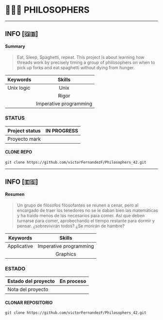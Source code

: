 # :older_man::spaghetti::older_man: PHILOSOPHERS

<hr>

## INFO [:gb:]

#### Summary
> Eat, Sleep, Spaghetti, repeat. This project is about learning how threads work by precisely timing a group of philosophers on when to pick up forks and eat spaghetti without dying from hunger.

|   Keywords   |           Skills          |
|--------------|:-------------------------:|
| Unix logic   |           Unix            |
|              |           Rigor           |
|              |   Imperative programming  |

### STATUS

| Project status | IN PROGRESS          |
|--------------|---------------------------|
| Proyecto mark |   <!-- ![result](https://img.shields.io/badge/RESULT-125%25-green) --> |

#### CLONE REPO
~~~~~
git clone https://github.com/victorFernandezF/Philosophers_42.git
~~~~~

<hr>

## INFO [:es:]

#### Resumen 
> Un grupo de filósofos filosofantes se reunen a cenar, pero al encargado de traer los tenedores no se le daban bien las matemáticas y ha traido menos de los necesarios para comer. Así que deben turnarse para comer, aprobechando el tiempo restante para dormir y pensar. ¿sobrevivirán todos? ¿Se morirán de hambre?

|   Keywords   |           Skills          |
|--------------|:-------------------------:|
| Applicative  |   Imperative programming  |
|              |          Graphics         |



### ESTADO

| Estado del proyecto | En proceso          |
|--------------|---------------------------|
| Nota del proyecto   |  <!-- ![result](https://img.shields.io/badge/RESULTADO-125%25-green) --> |


#### CLONAR REPOSITORIO
~~~~~
git clone https://github.com/victorFernandezF/Philosophers_42.git
~~~~~